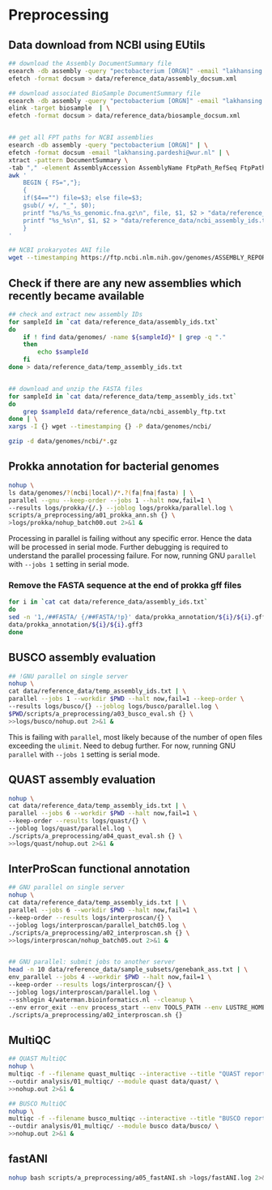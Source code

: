 # Preprocessing

## Data download from NCBI using EUtils

``` bash
## download the Assembly DocumentSummary file
esearch -db assembly -query "pectobacterium [ORGN]" -email "lakhansing.pardeshi@wur.nl" | \
efetch -format docsum > data/reference_data/assembly_docsum.xml

## download associated BioSample DocumentSummary file
esearch -db assembly -query "pectobacterium [ORGN]" -email "lakhansing.pardeshi@wur.nl" | \
elink -target biosample  | \
efetch -format docsum > data/reference_data/biosample_docsum.xml


## get all FPT paths for NCBI assemblies
esearch -db assembly -query "pectobacterium [ORGN]" | \
efetch -format docsum -email "lakhansing.pardeshi@wur.nl" | \
xtract -pattern DocumentSummary \
-tab "," -element AssemblyAccession AssemblyName FtpPath_RefSeq FtpPath_GenBank | \
awk '
    BEGIN { FS=","};
    {
    if($4=="") file=$3; else file=$3;
    gsub(/ +/, "_", $0);
    printf "%s/%s_%s_genomic.fna.gz\n", file, $1, $2 > "data/reference_data/ncbi_assembly_ftp.txt";
    printf "%s_%s\n", $1, $2 > "data/reference_data/ncbi_assembly_ids.txt";
    }
'

## NCBI prokaryotes ANI file
wget --timestamping https://ftp.ncbi.nlm.nih.gov/genomes/ASSEMBLY_REPORTS/ANI_report_prokaryotes.txt -P data/other/

```

## Check if there are any new assemblies which recently became available

``` bash
## check and extract new assembly IDs
for sampleId in `cat data/reference_data/assembly_ids.txt`
do
    if ! find data/genomes/ -name ${sampleId}* | grep -q "."
    then
        echo $sampleId
    fi
done > data/reference_data/temp_assembly_ids.txt


## download and unzip the FASTA files
for sampleId in `cat data/reference_data/temp_assembly_ids.txt`
do
    grep $sampleId data/reference_data/ncbi_assembly_ftp.txt
done | \
xargs -I {} wget --timestamping {} -P data/genomes/ncbi/

gzip -d data/genomes/ncbi/*.gz

```

## Prokka annotation for bacterial genomes

``` bash
nohup \
ls data/genomes/?(ncbi|local)/*.?(fa|fna|fasta) | \
parallel --gnu --keep-order --jobs 1 --halt now,fail=1 \
--results logs/prokka/{/.} --joblog logs/prokka/parallel.log \
scripts/a_preprocessing/a01_prokka_ann.sh {} \
>logs/prokka/nohup_batch00.out 2>&1 &

```

Processing in parallel is failing without any specific error. Hence the
data will be processed in serial mode. Further debugging is required to
understand the parallel processing failure. For now, running GNU `parallel`
with `--jobs 1` setting in serial mode.

### Remove the FASTA sequence at the end of prokka gff files

``` bash
for i in `cat cat data/reference_data/assembly_ids.txt`
do
sed -n '1,/##FASTA/ {/##FASTA/!p}' data/prokka_annotation/${i}/${i}.gff > \
data/prokka_annotation/${i}/${i}.gff3
done

```

## BUSCO assembly evaluation

``` bash
## !GNU parallel on single server
nohup \
cat data/reference_data/temp_assembly_ids.txt | \
parallel --jobs 1 --workdir $PWD --halt now,fail=1 --keep-order \
--results logs/busco/{} --joblog logs/busco/parallel.log \
$PWD/scripts/a_preprocessing/a03_busco_eval.sh {} \
>>logs/busco/nohup.out 2>&1 &

```

This is failing with `parallel`, most likely because of the number of open files
exceeding the `ulimit`. Need to debug further. For now, running GNU `parallel`
with `--jobs 1` setting is serial mode.

## QUAST assembly evaluation

``` bash
nohup \
cat data/reference_data/temp_assembly_ids.txt | \
parallel --jobs 6 --workdir $PWD --halt now,fail=1 \
--keep-order --results logs/quast/{} \
--joblog logs/quast/parallel.log \
./scripts/a_preprocessing/a04_quast_eval.sh {} \
>>logs/quast/nohup.out 2>&1 &
```

## InterProScan functional annotation

``` bash
## GNU parallel on single server
nohup \
cat data/reference_data/temp_assembly_ids.txt | \
parallel --jobs 6 --workdir $PWD --halt now,fail=1 \
--keep-order --results logs/interproscan/{} \
--joblog logs/interproscan/parallel_batch05.log \
./scripts/a_preprocessing/a02_interproscan.sh {} \
>>logs/interproscan/nohup_batch05.out 2>&1 &


## GNU parallel: submit jobs to another server
head -n 10 data/reference_data/sample_subsets/genebank_ass.txt | \
env_parallel --jobs 4 --workdir $PWD --halt now,fail=1 \
--keep-order --results logs/interproscan/{} \
--joblog logs/interproscan/parallel.log \
--sshlogin 4/waterman.bioinformatics.nl --cleanup \
--env error_exit --env process_start --env TOOLS_PATH --env LUSTRE_HOME \
./scripts/a_preprocessing/a02_interproscan.sh {}

```

## MultiQC

``` bash
## QUAST MultiQC
nohup \
multiqc -f --filename quast_multiqc --interactive --title "QUAST report" \
--outdir analysis/01_multiqc/ --module quast data/quast/ \
>>nohup.out 2>&1 &

## BUSCO MultiQC
nohup \
multiqc -f --filename busco_multiqc --interactive --title "BUSCO report" \
--outdir analysis/01_multiqc/ --module busco data/busco/ \
>>nohup.out 2>&1 &

```

## fastANI

``` bash
nohup bash scripts/a_preprocessing/a05_fastANI.sh >logs/fastANI.log 2>&1 &
```
